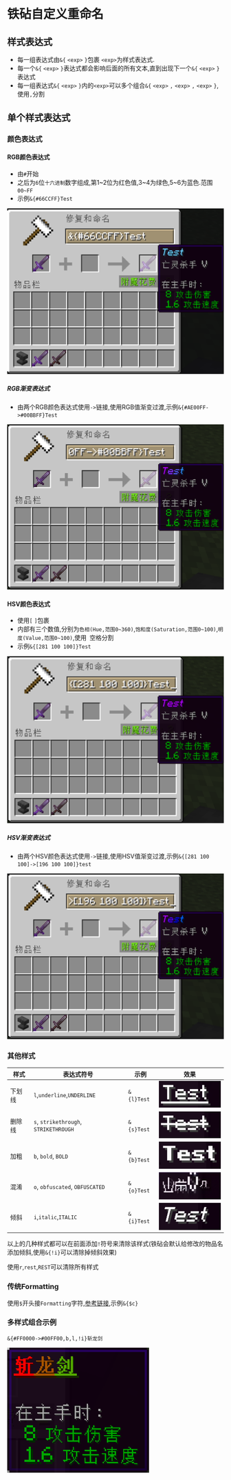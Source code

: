 # 铁砧自定义重命名

## 样式表达式

- 每一组表达式由`&{` `<exp>` `}`包裹 `<exp>`为样式表达式.
- 每一个`&{` `<exp>` `}`表达式都会影响后面的所有文本,直到出现下一个`&{` `<exp>` `}`表达式
- 每一组表达式`&{` `<exp>` `}`内的`<exp>`可以多个组合`&{` `<exp>` `,` `<exp>` `,` `<exp>` `}`,使用`,`分割

## 单个样式表达式

### 颜色表达式

#### RGB颜色表达式

- 由`#`开始
- 之后为`6`位`十六进制`数字组成,第1~2位为红色值,3~4为绿色,5~6为蓝色.范围`00~FF`
- 示例`&{#66CCFF}Test`

![color1.png](doc/anvil_custm_rename/color1.png)

##### RGB渐变表达式

- 由两个RGB颜色表达式使用`->`链接,使用RGB值渐变过渡,示例`&{#AE00FF->#00BBFF}Test`

![color2.png](doc/anvil_custm_rename/color2.png)

#### HSV颜色表达式

- 使用`[` `]`包裹
- 内部有三个数值,分别为`色相(Hue,范围0~360)`,`饱和度(Saturation,范围0~100)`,`明度(Value,范围0~100)`,使用` `空格分割
- 示例`&{[281 100 100]}Test`

![color3.png](doc/anvil_custm_rename/color3.png)

##### HSV渐变表达式

- 由两个HSV颜色表达式使用`->`链接,使用HSV值渐变过渡,示例`&{[281 100 100]->[196 100 100]}test`

![color4.png](doc/anvil_custm_rename/color4.png)

### 其他样式

| 样式  | 表达式符号                                 | 示例         | 效果                                                             |
|-----|---------------------------------------|------------|----------------------------------------------------------------|
| 下划线 | `l`,`underline`,`UNDERLINE`           | `&{l}Test` | ![underline.png](doc/anvil_custm_rename/underline.png)         |
| 删除线 | `s`, `strikethrough`, `STRIKETHROUGH` | `&{s}Test` | ![strikethrough.png](doc/anvil_custm_rename/strikethrough.png) |
| 加粗  | `b`, `bold`, `BOLD`                   | `&{b}Test` | ![bold.png](doc/anvil_custm_rename/bold.png)                   |
| 混淆  | `o`, `obfuscated`, `OBFUSCATED`       | `&{o}Test` | ![obfuscated.gif](doc/anvil_custm_rename/obfuscated.gif)       |
| 倾斜  | `i`,`italic`,`ITALIC`                 | `&{i}Test` | ![italic.png](doc/anvil_custm_rename/italic.png)               |

以上的几种样式都可以在前面添加`!`符号来清除该样式(铁砧会默认给修改的物品名添加倾斜,使用`&{!i}`可以清除掉倾斜效果)

使用`r`,`rest`,`REST`可以清除所有样式

### 传统Formatting

使用`$`开头接`Formatting`字符,[参考链接](https://www.digminecraft.com/lists/color_list_pc.php),示例`&{$c}`

### 多样式组合示例
`&{#FF0000->#00FF00,b,l,!i}斩龙剑`

![example1.png](doc/anvil_custm_rename/example1.png)